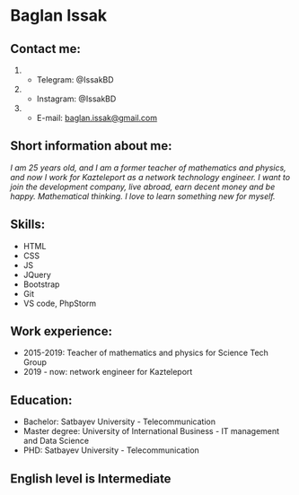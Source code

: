 # Baglan Issak
## Contact me:
1. * Telegram: @IssakBD
2. * Instagram: @IssakBD
3. * E-mail: baglan.issak@gmail.com
## Short information about me:
_I am 25 years old, and I am a former teacher of mathematics and physics, and now I work for Kazteleport as a network technology engineer. I want to join the development company, live abroad, earn decent money and be happy. Mathematical thinking. I love to learn something new for myself._
## Skills:
* HTML
* CSS
* JS
* JQuery
* Bootstrap
* Git
* VS code, PhpStorm
## Work experience:
* 2015-2019: Teacher of mathematics and physics for Science Tech Group
* 2019 - now: network engineer for Kazteleport
## Education:
* Bachelor: Satbayev University - Telecommunication
* Master degree: University of International Business - IT management and Data Science
* PHD: Satbayev University - Telecommunication
## English level is Intermediate
